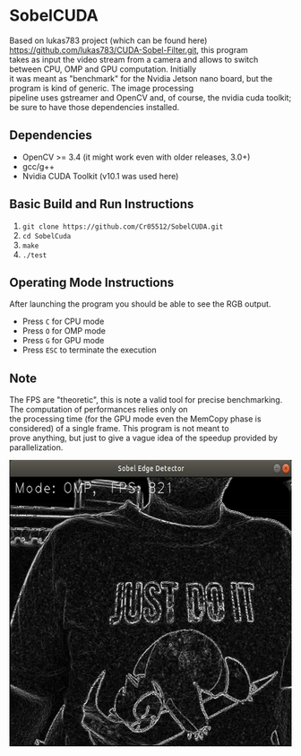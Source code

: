 # SobelCUDA
Based on lukas783 project (which can be found here) https://github.com/lukas783/CUDA-Sobel-Filter.git, this program  
takes as input the video stream from a camera and allows to switch between CPU, OMP and GPU computation. Initially  
it was meant as "benchmark" for the Nvidia Jetson nano board, but the program is kind of generic. The image processing  
pipeline uses gstreamer and OpenCV and, of course, the nvidia cuda toolkit; be sure to have those dependencies installed.  

## Dependencies
* OpenCV >= 3.4 (it might work even with older releases, 3.0+)
* gcc/g++
* Nvidia CUDA Toolkit (v10.1 was used here)


## Basic Build and Run Instructions  
1. `git clone https://github.com/Cr05512/SobelCUDA.git`
2. `cd SobelCuda`
3. `make`
4. `./test`

## Operating Mode Instructions  
After launching the program you should be able to see the RGB output.  
- Press `C` for CPU mode
- Press `O` for OMP mode
- Press `G` for GPU mode
- Press `ESC` to terminate the execution

## Note
The FPS are "theoretic", this is note a valid tool for precise benchmarking. The computation of performances relies only on  
the processing time (for the GPU mode even the MemCopy phase is considered) of a single frame. This program is not meant to  
prove anything, but just to give a vague idea of the speedup provided by parallelization.

<img src="Example.jpg" width="640" height="511" />
